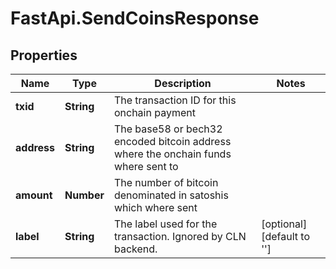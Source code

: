 # FastApi.SendCoinsResponse

## Properties

Name | Type | Description | Notes
------------ | ------------- | ------------- | -------------
**txid** | **String** | The transaction ID for this onchain payment | 
**address** | **String** | The base58 or bech32 encoded bitcoin address where the onchain funds where sent to | 
**amount** | **Number** | The number of bitcoin denominated in satoshis which where sent | 
**label** | **String** | The label used for the transaction. Ignored by CLN backend. | [optional] [default to &#39;&#39;]


